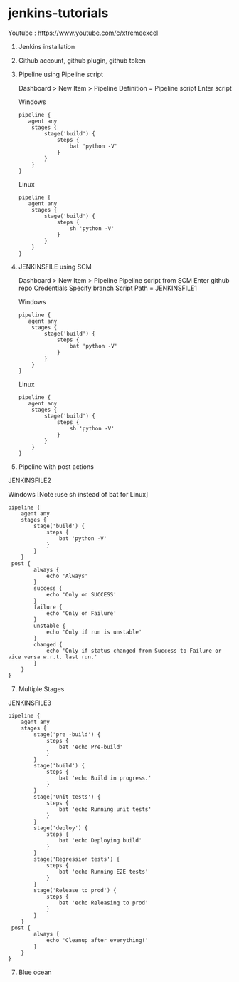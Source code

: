 # jenkins-tutorials

Youtube : https://www.youtube.com/c/xtremeexcel

1. Jenkins installation


2. Github account, github plugin, github token


3. Pipeline using Pipeline script

    Dashboard > New Item > Pipeline
    Definition = Pipeline script
    Enter script
    
    Windows
    ```
    pipeline {
       agent any
        stages {
            stage('build') {
                steps {
                    bat 'python -V'
                }
            }
        }
    }
    ```

    Linux
    ```
    pipeline {
       agent any
        stages {
            stage('build') {
                steps {
                    sh 'python -V'
                }
            }
        }
    }
    ```


4. JENKINSFILE using SCM

    Dashboard > New Item > Pipeline
    Pipeline script from SCM
    Enter github repo
    Credentials
    Specify branch
    Script Path = JENKINSFILE1

    Windows
    ```
    pipeline {
       agent any
        stages {
            stage('build') {
                steps {
                    bat 'python -V'
                }
            }
        }
    }
    ```

    Linux
    ```
    pipeline {
       agent any
        stages {
            stage('build') {
                steps {
                    sh 'python -V'
                }
            }
        }
    }
    ```

5. Pipeline with post actions

JENKINSFILE2

Windows
[Note :use sh instead of bat for Linux]
```
pipeline {
    agent any
    stages {
        stage('build') {
            steps {
                bat 'python -V'
            }
        }
    }
 post {
        always {
            echo 'Always'
        }
        success {
            echo 'Only on SUCCESS'
        }
        failure {
            echo 'Only on Failure'
        }
        unstable {
            echo 'Only if run is unstable'
        }
        changed {
            echo 'Only if status changed from Success to Failure or vice versa w.r.t. last run.'
        }
    }
}
```

7. Multiple Stages

JENKINSFILE3
```
pipeline {
    agent any
    stages {
        stage('pre -build') {
            steps {
                bat 'echo Pre-build'
            }
        }
        stage('build') {
            steps {
                bat 'echo Build in progress.'
            }
        }
        stage('Unit tests') {
            steps {
                bat 'echo Running unit tests'
            }
        }
        stage('deploy') {
            steps {
                bat 'echo Deploying build'
            }
        }
        stage('Regression tests') {
            steps {
                bat 'echo Running E2E tests'
            }
        }
        stage('Release to prod') {
            steps {
                bat 'echo Releasing to prod'
            }
        }
    }
 post {
        always {
            echo 'Cleanup after everything!'
        }
    }
}
```

7. Blue ocean
